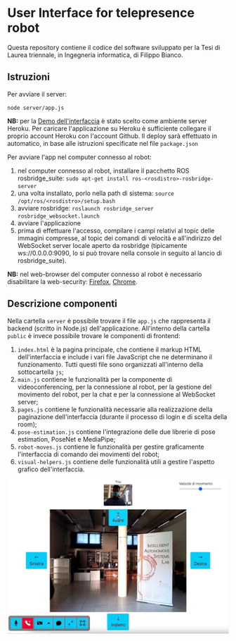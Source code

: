 # User Interface for telepresence robot

Questa repository contiene il codice del software sviluppato per la Tesi di Laurea triennale, in Ingegneria informatica, di Filippo Bianco.

## Istruzioni
Per avviare il server:
```
node server/app.js
```

**NB:** per la [Demo dell'interfaccia](https://filipportc.herokuapp.com) è stato scelto come ambiente server Heroku. Per caricare l'applicazione su Heroku è sufficiente collegare il proprio account Heroku con l'account Github. Il deploy sarà effettuato in automatico, in base alle istruzioni specificate nel file `package.json`

Per avviare l'app nel computer connesso al robot:
1. nel computer connesso al robot, installare il pacchetto ROS rosbridge_suite: `sudo apt-get install ros-<rosdistro>-rosbridge-server`
2. una volta installato, porlo nella path di sistema: `source /opt/ros/<rosdistro>/setup.bash`
3. avviare rosbridge: `roslaunch rosbridge_server rosbridge_websocket.launch`
4. avviare l'applicazione
5. prima di effettuare l'accesso, compilare i campi relativi al topic delle immagini compresse, al topic dei comandi di velocità e all'indirizzo del WebSocket server locale aperto da rosbridge (tipicamente ws://0.0.0.0:9090, lo si può trovare nella console in seguito al lancio di rosbridge_suite).

**NB:** nel web-browser del computer connesso al robot è necessario disabilitare la web-security: [Firefox](https://support.mozilla.org/en-US/kb/mixed-content-blocking-firefox#w_unblock-mixed-content), [Chrome](https://support.google.com/chrome/answer/114662?hl=en&co=GENIE.Platform=Desktop#zippy=%2Cpermissions-that-can-be-changed).

## Descrizione componenti

Nella cartella `server` è possibile trovare il file `app.js` che rappresenta il backend (scritto in Node.js) dell'applicazione.
All'interno della cartella `public` è invece possibile trovare le componenti di frontend:
1. `index.html` è la pagina principale, che contiene il markup HTML dell'interfaccia e include i vari file JavaScript che ne determinano il funzionamento. Tutti questi file sono organizzati all'interno della sottocartella `js`;
2. `main.js` contiene le funzionalità per la componente di videoconferencing, per la connessione al robot, per la gestione del movimento del robot, per la chat e per la connessione al WebSocket server;
3. `pages.js` contiene le funzionalità necessarie alla realizzazione della paginazione dell'interfaccia (durante il processo di login e di scelta della room);
4. `pose-estimation.js` contiene l'integrazione delle due librerie di pose estimation, PoseNet e MediaPipe;
5. `robot-moves.js` contiene le funzionalità per gestire graficamente l'interfaccia di comando dei movimenti del robot;
6. `visual-helpers.js` contiene delle funzionalità utili a gestire l'aspetto grafico dell'interfaccia.

![Demo dell'interfaccia utente](https://github.com/pwhite77/user-interface-telepresence-robot/raw/main/move.png)
